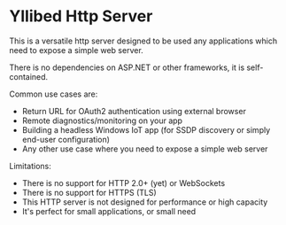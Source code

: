 # Yllibed Http Server

This is a versatile http server designed to be used any applications which need to expose a simple web server.

There is no dependencies on ASP.NET or other frameworks, it is self-contained.

Common use cases are:
* Return URL for OAuth2 authentication using external browser
* Remote diagnostics/monitoring on your app
* Building a headless Windows IoT app (for SSDP discovery or simply end-user configuration)
* Any other use case where you need to expose a simple web server

Limitations:
* There is no support for HTTP 2.0+ (yet) or WebSockets
* There is no support for HTTPS (TLS)
* This HTTP server is not designed for performance or high capacity
* It's perfect for small applications, or small need
